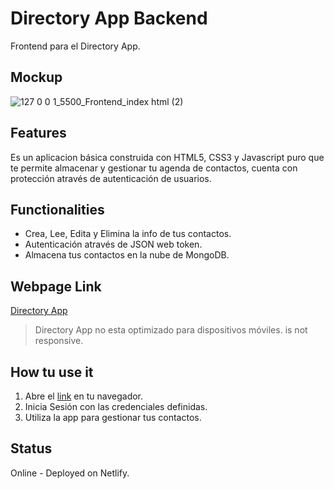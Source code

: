 # Directory App Backend
Frontend para el Directory App.

## Mockup
![127 0 0 1_5500_Frontend_index html (2)](https://user-images.githubusercontent.com/104231708/165643068-b545df63-25ee-4430-879d-2dcbbc26740e.png)

## Features
Es un aplicacion básica construida con HTML5, CSS3 y Javascript puro que te permite almacenar y gestionar tu agenda de contactos, cuenta con protección através de autenticación de usuarios.

## Functionalities
* Crea, Lee, Edita y Elimina la info de tus contactos.
* Autenticación através de JSON web token.
* Almacena tus contactos en la nube de MongoDB.

## Webpage Link
[Directory App](https://superb-cuchufli-a77e03.netlify.app)
>Directory App no esta optimizado para dispositivos móviles. is not responsive.

## How tu use it
1. Abre el [link](https://superb-cuchufli-a77e03.netlify.app) en tu navegador.
2. Inicia Sesión con las credenciales definidas.
3. Utiliza la app para gestionar tus contactos.

## Status
Online - Deployed on Netlify.
